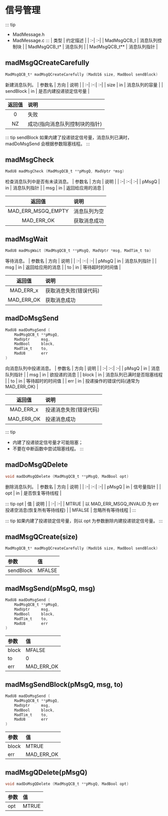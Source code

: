 # 信号管理
::: tip
- MadMessage.h
- MadMessage.c
:::
| 类型 | 约定描述 |
| :-| :-|
| MadMsgQCB_t   | 消息队列控制块 |
| MadMsgQCB_t*  | 消息队列 |
| MadMsgQCB_t** | 消息队列指针 |

## madMsgQCreateCarefully
```c
MadMsgQCB_t* madMsgQCreateCarefully (MadU16 size, MadBool sendBlock)
```
新建消息队列。
| 参数名 | 方向 | 说明 |
| :-| :-:| :-|
| size      | in | 消息队列的容量 |
| sendBlock | in | 是否内建投递锁定信号量 |

| 返回值 | 说明 |
| :-:| :-|
| 0  | 失败 |
| NZ | 成功(指向消息队列控制块的指针) |

::: tip sendBlock
如果内建了投递锁定信号量，消息队列已满时，madDoMsgSend 会根据参数阻塞线程。
:::

## madMsgCheck
```c
MadU8 madMsgCheck (MadMsgQCB_t **pMsgQ, MadVptr *msg)
```
检查消息队列中是否有未读消息。
| 参数名 | 方向 | 说明 |
| :-| :-:| :-|
| pMsgQ | in | 消息队列指针 |
| msg   | in | 返回给应用的消息 |

| 返回值 | 说明 |
| :-:| :-|
| MAD_ERR_MSGQ_EMPTY | 消息队列为空 |
| MAD_ERR_OK         | 获取消息成功 |

## madMsgWait
```c
MadU8 madMsgWait (MadMsgQCB_t **pMsgQ, MadVptr *msg, MadTim_t to)
```
等待消息。
| 参数名 | 方向 | 说明 |
| :-| :-:| :-|
| pMsgQ | in | 消息队列指针 |
| msg   | in | 返回给应用的消息 |
| to    | in | 等待超时的时间值 |

| 返回值 | 说明 |
| :-:| :-|
| MAD_ERR_x  | 获取消息失败(错误代码) |
| MAD_ERR_OK | 获取消息成功 |

## madDoMsgSend
```c
MadU8 madDoMsgSend ( 
    MadMsgQCB_t **pMsgQ, 
    MadVptr     msg, 
    MadBool     block, 
    MadTim_t    to, 
    MadU8       err
)
```
向消息队列中投递消息。
| 参数名 | 方向 | 说明 |
| :-| :-:| :-|
| pMsgQ | in | 消息队列指针 |
| msg   | in | 欲投递的消息 |
| block | in | 消息队列已满时是否阻塞线程 |
| to    | in | 等待超时的时间值 |
| err   | in | 投递操作的错误代码(通常为MAD_ERR_OK) |

| 返回值 | 说明 |
| :-:| :-|
| MAD_ERR_x  | 投递消息失败(错误代码) |
| MAD_ERR_OK | 投递消息成功 |

::: tip
- 内建了投递锁定信号量才可能阻塞；
- 不要在中断函数中尝试阻塞线程。
:::

## madDoMsgQDelete
```c
void madDoMsgQDelete (MadMsgQCB_t **pMsgQ, MadBool opt)
```
删除消息队列。
| 参数名 | 方向 | 说明 |
| :-| :-:| :-|
| pMsgQ | in | 信号量指针 |
| opt   | in | 是否恢复等待线程 |

::: tip opt
| 值 | 说明 |
| :-| :-|
| MTRUE  | 以 MAD_ERR_MSGQ_INVALID 为 err 投递空消息(恢复所有等待线程) |
| MFALSE | 忽略所有等待线程 |
:::

::: tip
如果内建了投递锁定信号量，则以 opt 为参数删除内建投递锁定信号量。
:::

## madMsgQCreate(size)
```c
MadMsgQCB_t* madMsgQCreateCarefully (MadU16 size, MadBool sendBlock)
```
| 参数 | 值 |
| :-| :-|
| sendBlock | MFALSE |

## madMsgSend(pMsgQ, msg)
```c
MadU8 madDoMsgSend ( 
    MadMsgQCB_t **pMsgQ, 
    MadVptr     msg, 
    MadBool     block, 
    MadTim_t    to, 
    MadU8       err
)
```
| 参数 | 值 |
| :-| :-|
| block | MFALSE |
| to    | 0 |
| err   | MAD_ERR_OK |

## madMsgSendBlock(pMsgQ, msg, to)
```c
MadU8 madDoMsgSend ( 
    MadMsgQCB_t **pMsgQ, 
    MadVptr     msg, 
    MadBool     block, 
    MadTim_t    to, 
    MadU8       err
)
```
| 参数 | 值 |
| :-| :-|
| block | MTRUE |
| err   | MAD_ERR_OK |

## madMsgQDelete(pMsgQ)
```c
void madDoMsgQDelete (MadMsgQCB_t **pMsgQ, MadBool opt)
```
| 参数 | 值 |
| :-| :-|
| opt | MTRUE |

